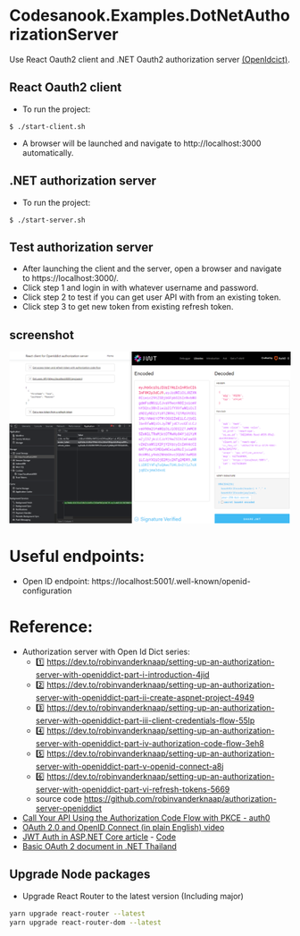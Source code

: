 # Codesanook.Examples.DotNetAuthorizationServer
Use React Oauth2 client and .NET Oauth2 authorization server [(OpenIdcict)](https://github.com/openiddict/openiddict-core).

## React Oauth2 client 
- To run the project:
```
$ ./start-client.sh
```
- A browser will be launched and navigate to http://localhost:3000 automatically.

## .NET authorization server
- To run the project:
```
$ ./start-server.sh
```

## Test authorization server
- After launching the client and the server, open a browser and navigate to https://localhost:3000/.
- Click step 1 and login in with whatever username and password.
- Click step 2 to test if you can get user API with from an existing token.
- Click step 3 to get new token from existing refresh token.

## screenshot
![](screenshot.png)

# Useful endpoints:
- Open ID endpoint: https://localhost:5001/.well-known/openid-configuration

# Reference:
- Authorization server with Open Id Dict series:
  - 1️⃣ https://dev.to/robinvanderknaap/setting-up-an-authorization-server-with-openiddict-part-i-introduction-4jid
  - 2️⃣ https://dev.to/robinvanderknaap/setting-up-an-authorization-server-with-openiddict-part-ii-create-aspnet-project-4949
  - 3️⃣ https://dev.to/robinvanderknaap/setting-up-an-authorization-server-with-openiddict-part-iii-client-credentials-flow-55lp
  - 4️⃣ https://dev.to/robinvanderknaap/setting-up-an-authorization-server-with-openiddict-part-iv-authorization-code-flow-3eh8
  - 5️⃣ https://dev.to/robinvanderknaap/setting-up-an-authorization-server-with-openiddict-part-v-openid-connect-a8j
  - 6️⃣ https://dev.to/robinvanderknaap/setting-up-an-authorization-server-with-openiddict-part-vi-refresh-tokens-5669
  - source code https://github.com/robinvanderknaap/authorization-server-openiddict
- [Call Your API Using the Authorization Code Flow with PKCE - auth0 ](https://auth0.com/docs/flows/call-your-api-using-the-authorization-code-flow-with-pkce#create-code-challenge)
- [OAuth 2.0 and OpenID Connect (in plain English) video](https://www.youtube.com/watch?v=996OiexHze0)
- [JWT Auth in ASP.NET Core article](https://codeburst.io/jwt-auth-in-asp-net-core-148fb72bed03) - [Code](https://github.com/dotnet-labs/JwtAuthDemo)
- [Basic OAuth 2 document in .NET Thailand](https://www.dotnetthailand.com/faq/fundamentals/oauth)


## Upgrade Node packages
- Upgrade React Router to the latest version (Including major)
```sh
yarn upgrade react-router --latest
yarn upgrade react-router-dom --latest
```
